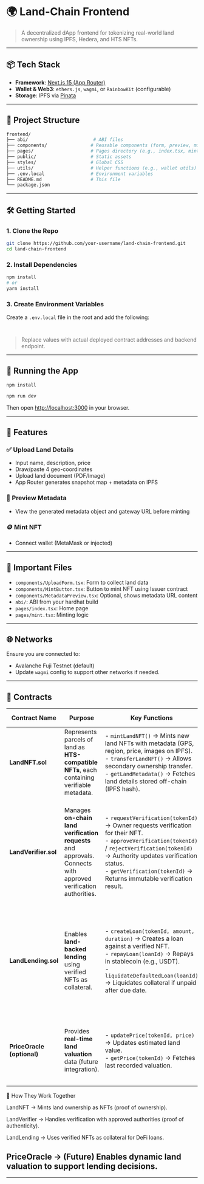 # 🌍 Land-Chain Frontend

> A decentralized dApp frontend for tokenizing real-world land ownership using IPFS, Hedera, and HTS NFTs.

---

## 📦 Tech Stack

* **Framework**: [Next.js 15 (App Router)](https://nextjs.org/docs)
* **Wallet & Web3**: `ethers.js`, `wagmi`, or `RainbowKit` (configurable)
* **Storage**: IPFS via [Pinata](https://www.pinata.cloud/)


---

## 🧱 Project Structure

```bash
frontend/
├── abi/                        # ABI files 
├── components/                # Reusable components (form, preview, mint button)
├── pages/                     # Pages directory (e.g., index.tsx, mint.tsx)
├── public/                    # Static assets
├── styles/                    # Global CSS
├── utils/                     # Helper functions (e.g., wallet utils)
├── .env.local                 # Environment variables
├── README.md                  # This file
└── package.json
```

---

## 🛠️ Getting Started

### 1. Clone the Repo

```bash
git clone https://github.com/your-username/land-chain-frontend.git
cd land-chain-frontend
```

### 2. Install Dependencies

```bash
npm install
# or
yarn install
```

### 3. Create Environment Variables

Create a `.env.local` file in the root and add the following:

```env


```

> Replace values with actual deployed contract addresses and backend endpoint.

---

## 🚀 Running the App

```bash
npm install
```

```bash
npm run dev
```

Then open [http://localhost:3000](http://localhost:3000) in your browser.

---

## 🧪 Features

### ✅ Upload Land Details

* Input name, description, price
* Draw/paste 4 geo-coordinates
* Upload land document (PDF/Image)
* App Router generates snapshot map + metadata on IPFS

### 🔎 Preview Metadata

* View the generated metadata object and gateway URL before minting

### 🪙 Mint NFT

* Connect wallet (MetaMask or injected)


---

## 📁 Important Files

* `components/UploadForm.tsx`: Form to collect land data
* `components/MintButton.tsx`: Button to mint NFT using Issuer contract
* `components/MetadataPreview.tsx`: Optional, shows metadata URL content
* `abi/`: ABI from your hardhat build
* `pages/index.tsx`: Home page
* `pages/mint.tsx`: Minting logic

---

## 🌐 Networks

Ensure you are connected to:

* Avalanche Fuji Testnet (default)
* Update `wagmi` config to support other networks if needed.

---

## 🧱 Contracts
| **Contract Name**          | **Purpose**                                                                                                     | **Key Functions**                                                                                                                                                                                                                                                   | **Hedera Integration**                                                                                                                            |
| -------------------------- | --------------------------------------------------------------------------------------------------------------- | ------------------------------------------------------------------------------------------------------------------------------------------------------------------------------------------------------------------------------------------------------------------- | ------------------------------------------------------------------------------------------------------------------------------------------------- |
| **LandNFT.sol**            | Represents parcels of land as **HTS-compatible NFTs**, each containing verifiable metadata.                     | - `mintLandNFT()` → Mints new land NFTs with metadata (GPS, region, price, images on IPFS).<br>- `transferLandNFT()` → Allows secondary ownership transfer.<br>- `getLandMetadata()` → Fetches land details stored off-chain (IPFS hash).                           | Uses **Hedera Token Service (HTS)** for NFT minting and metadata linkage.                                                                         |
| **LandVerifier.sol**       | Manages **on-chain land verification requests** and approvals. Connects with approved verification authorities. | - `requestVerification(tokenId)` → Owner requests verification for their NFT.<br>- `approveVerification(tokenId)` / `rejectVerification(tokenId)` → Authority updates verification status.<br>- `getVerification(tokenId)` → Returns immutable verification result. | Uses **Hedera Smart Contract Service (HSCS)** for logic execution and verification tracking. Verification results are public and immutable.       |
| **LandLending.sol**        | Enables **land-backed lending** using verified NFTs as collateral.                                              | - `createLoan(tokenId, amount, duration)` → Creates a loan against a verified NFT.<br>- `repayLoan(loanId)` → Repays in stablecoin (e.g., USDT).<br>- `liquidateDefaultedLoan(loanId)` → Liquidates collateral if unpaid after due date.                            | Integrates with **Hedera Token Service (HTS)** for tokenized lending and repayments (USDT, USDC). Supports transparent loan lifecycle management. |
| **PriceOracle (optional)** | Provides **real-time land valuation** data (future integration).                                                | - `updatePrice(tokenId, price)` → Updates estimated land value.<br>- `getPrice(tokenId)` → Fetches last recorded valuation.                                                                                                                                         | Can use **Hedera Consensus Service (HCS)** for secure and auditable oracle data feeds.                                                            |

🔗 How They Work Together

LandNFT → Mints land ownership as NFTs (proof of ownership).

LandVerifier → Handles verification with approved authorities (proof of authenticity).

LandLending → Uses verified NFTs as collateral for DeFi loans.

PriceOracle → (Future) Enables dynamic land valuation to support lending decisions.
---


---
